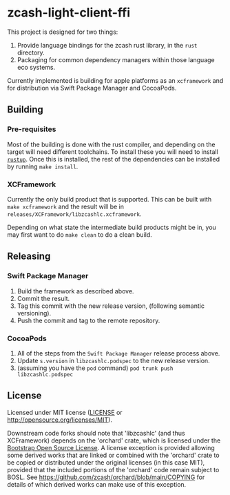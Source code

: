 # zcash-light-client-ffi

This project is designed for two things:

1. Provide language bindings for the zcash rust library, in the `rust` directory.  
2. Packaging for common dependency managers within those language eco systems.

Currently implemented is building for apple platforms as an `xcframework` and for distribution via Swift Package Manager and CocoaPods.


## Building

### Pre-requisites

Most of the building is done with the rust compiler, and depending on the target will need different toolchains. To install these you will need to install [`rustup`](https://rustup.rs). Once this is installed, the rest of the dependencies can be installed by running `make install`.

### XCFramework

Currently the only build product that is supported. This can be built with `make xcframework` and the result will be in `releases/XCFramework/libzcashlc.xcframework`.

Depending on what state the intermediate build products might be in, you may first want to do `make clean` to do a clean build.


## Releasing

### Swift Package Manager

1. Build the framework as described above.
2. Commit the result.
3. Tag this commit with the new release version, (following semantic versioning).
4. Push the commit and tag to the remote repository.

### CocoaPods

1. All of the steps from the `Swift Package Manager` release process above.
2. Update `s.version` in `libzcashlc.podspec` to the new release version.
3. (assuming you have the `pod` command) `pod trunk push libzcashlc.podspec`


## License

Licensed under MIT license ([LICENSE](LICENSE) or http://opensource.org/licenses/MIT).

Downstream code forks should note that 'libzcashlc' (and thus XCFramework)
depends on the 'orchard' crate, which is licensed under the [Bootstrap Open
Source License](https://github.com/zcash/orchard/blob/main/LICENSE-BOSL).  A
license exception is provided allowing some derived works that are linked or
combined with the 'orchard' crate to be copied or distributed under the original
licenses (in this case MIT), provided that the included portions of the
'orchard' code remain subject to BOSL.  See
https://github.com/zcash/orchard/blob/main/COPYING for details of which derived
works can make use of this exception.
